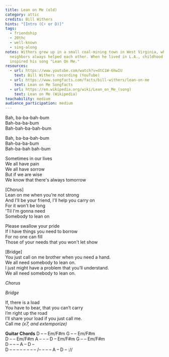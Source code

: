 ```yaml
---
title: Lean on Me (old)
category: attic
credits: Bill Withers
hints: "[Intro (C♯ or D)]"
tags:
  - friendship
  - 20thc
  - well-known
  - sing-along
notes: Withers grew up in a small coal-mining town in West Virginia, where
  neighbors always helped each other. When he lived in L.A., childhood nostalgia
  inspired his song "Lean On Me."
resources:
  - url: https://www.youtube.com/watch?v=dtC1W-6hwIU
    text: Bill Withers recording (YouTube)
  - url: https://www.songfacts.com/facts/bill-withers/lean-on-me
    text: Lean on Me Songfacts
  - url: https://en.wikipedia.org/wiki/Lean_on_Me_(song)
    text: Lean on Me (Wikipedia)
teachability: medium
audience_participation: medium
---
```

Bah, ba-ba-bah-bum\
Bah-ba-ba-bum\
Bah-bah-ba-bah-bum  

Bah, ba-ba-bah-bum\
Bah-ba-ba-bum\
Bah-ba-bah bah-bum  

Sometimes in our lives\
We all have pain\
We all have sorrow\
But if we are wise\
We know that there's always tomorrow  

\[Chorus]\
Lean on me when you're not strong\
And I'll be your friend, I'll help you carry on\
For it won't be long\
'Til I'm gonna need\
Somebody to lean on  

Please swallow your pride\
If I have things you need to borrow\
For no one can fill\
Those of your needs that you won't let show  

\[Bridge]\
You just call on me brother when you need a hand.\
We all need somebody to lean on.\
I just might have a problem that you’ll understand.\
We all need somebody to lean on.  

*Chorus*  

*Bridge*  

If, there is a load\
You have to bear, that you can’t carry\
I’m right up the road\
I’ll share your load if you just call me.\
Call me *(x7, and extemporize)*

**Guitar Chords**
D – – Em/F#m G – –  Em/F#m\
D – – Em/F#m A – – – D – Em/F#m G – – Em/F#m\
D – – – A –  D –\
D – – – –   – – – – /– – – – A – D – ://
